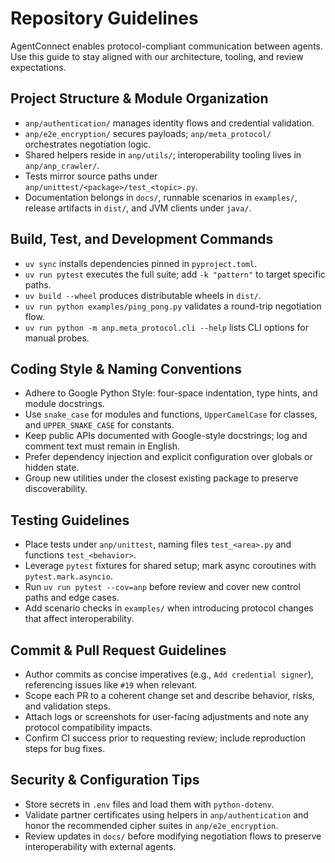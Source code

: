 # Repository Guidelines

AgentConnect enables protocol-compliant communication between agents. Use this guide to stay aligned with our architecture, tooling, and review expectations.

## Project Structure & Module Organization
- `anp/authentication/` manages identity flows and credential validation.
- `anp/e2e_encryption/` secures payloads; `anp/meta_protocol/` orchestrates negotiation logic.
- Shared helpers reside in `anp/utils/`; interoperability tooling lives in `anp/anp_crawler/`.
- Tests mirror source paths under `anp/unittest/<package>/test_<topic>.py`.
- Documentation belongs in `docs/`, runnable scenarios in `examples/`, release artifacts in `dist/`, and JVM clients under `java/`.

## Build, Test, and Development Commands
- `uv sync` installs dependencies pinned in `pyproject.toml`.
- `uv run pytest` executes the full suite; add `-k "pattern"` to target specific paths.
- `uv build --wheel` produces distributable wheels in `dist/`.
- `uv run python examples/ping_pong.py` validates a round-trip negotiation flow.
- `uv run python -m anp.meta_protocol.cli --help` lists CLI options for manual probes.

## Coding Style & Naming Conventions
- Adhere to Google Python Style: four-space indentation, type hints, and module docstrings.
- Use `snake_case` for modules and functions, `UpperCamelCase` for classes, and `UPPER_SNAKE_CASE` for constants.
- Keep public APIs documented with Google-style docstrings; log and comment text must remain in English.
- Prefer dependency injection and explicit configuration over globals or hidden state.
- Group new utilities under the closest existing package to preserve discoverability.

## Testing Guidelines
- Place tests under `anp/unittest`, naming files `test_<area>.py` and functions `test_<behavior>`.
- Leverage `pytest` fixtures for shared setup; mark async coroutines with `pytest.mark.asyncio`.
- Run `uv run pytest --cov=anp` before review and cover new control paths and edge cases.
- Add scenario checks in `examples/` when introducing protocol changes that affect interoperability.

## Commit & Pull Request Guidelines
- Author commits as concise imperatives (e.g., `Add credential signer`), referencing issues like `#19` when relevant.
- Scope each PR to a coherent change set and describe behavior, risks, and validation steps.
- Attach logs or screenshots for user-facing adjustments and note any protocol compatibility impacts.
- Confirm CI success prior to requesting review; include reproduction steps for bug fixes.

## Security & Configuration Tips
- Store secrets in `.env` files and load them with `python-dotenv`.
- Validate partner certificates using helpers in `anp/authentication` and honor the recommended cipher suites in `anp/e2e_encryption`.
- Review updates in `docs/` before modifying negotiation flows to preserve interoperability with external agents.
